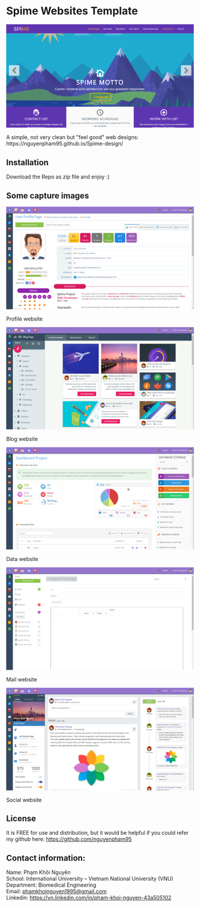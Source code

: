 # Spime Websites Template
![alt text](https://github.com/nguyenpham95/Spime-design/blob/master/captures/img1.png)<br/>
<p>A simple, not very clean but "feel good" web designs: https://nguyenpham95.github.io/Spime-design/</p>

## Installation

Download the Repo as zip file and enjoy :)

## Some capture images
![alt text](https://github.com/nguyenpham95/Spime-design/blob/master/captures/img2.png)
<br/>
<p>Profile website</p>

![alt text](https://github.com/nguyenpham95/Spime-design/blob/master/captures/img3.png)
<br/>
<p>Blog website</p>

![alt text](https://github.com/nguyenpham95/Spime-design/blob/master/captures/img4.png)
<br/>
<p>Data website</p>

![alt text](https://github.com/nguyenpham95/Spime-design/blob/master/captures/img5.png)
<br/>
<p>Mail website</p>

![alt text](https://github.com/nguyenpham95/Spime-design/blob/master/captures/img6.png)
<br/>
<p>Social website</p>



## License

It is FREE for use and distribution, but it would be helpful if you could refer my github here: https://github.com/nguyenpham95

## Contact information:
Name:  Phạm Khôi Nguyên<br/>
School:  International University – Vietnam National University (VNU)<br/>
Department:  Biomedical Engineering<br/>
Email: phamkhoinguyen1995@gmail.com<br/>
Linkedin: https://vn.linkedin.com/in/pham-khoi-nguyen-43a505102<br/>

